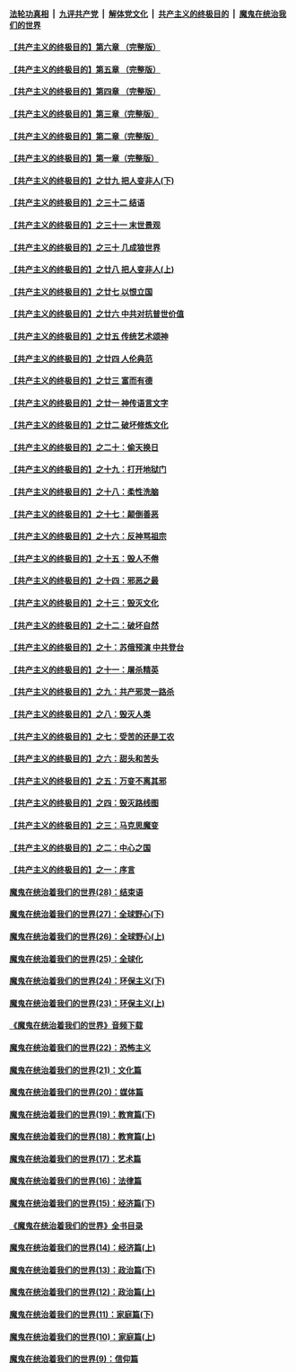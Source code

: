 

####  [法轮功真相](../../../../basic/blob/master/README.md?t=06141131) &nbsp;|&nbsp; [九评共产党](../../../../9ping.md/blob/master/README.md?t=06141131) &nbsp;|&nbsp; [解体党文化](../../../../jtdwh.md/blob/master/README.md?t=06141131)  &nbsp;|&nbsp; [共产主义的终极目的](../../../../gczydzjmd.md/blob/master/README.md?t=06141131) &nbsp;|&nbsp; [魔鬼在统治我们的世界](../../../../mgztzwmdsj.md/blob/master/README.md?t=06141131) 

#### [【共产主义的终极目的】第六章 （完整版）](../pages/nsc422/n11428913.md?t=06141131) 

#### [【共产主义的终极目的】第五章 （完整版）](../pages/nsc422/n11428912.md?t=06141131) 

#### [【共产主义的终极目的】第四章 （完整版）](../pages/nsc422/n11428907.md?t=06141131) 

#### [【共产主义的终极目的】第三章（完整版）](../pages/nsc422/n11428848.md?t=06141131) 

#### [【共产主义的终极目的】第二章（完整版）](../pages/nsc422/n11428831.md?t=06141131) 

#### [【共产主义的终极目的】第一章（完整版）](../pages/nsc422/n11417651.md?t=06141131) 

#### [【共产主义的终极目的】之廿九 把人变非人(下)](../pages/nsc422/n11344140.md?t=06141131) 

#### [【共产主义的终极目的】之三十二 结语](../pages/nsc422/n11360535.md?t=06141131) 

#### [【共产主义的终极目的】之三十一 末世景观](../pages/nsc422/n11351129.md?t=06141131) 

#### [【共产主义的终极目的】之三十 几成狼世界](../pages/nsc422/n11348280.md?t=06141131) 

#### [【共产主义的终极目的】之廿八 把人变非人(上)](../pages/nsc422/n11340492.md?t=06141131) 

#### [【共产主义的终极目的】之廿七 以恨立国](../pages/nsc422/n11336944.md?t=06141131) 

#### [【共产主义的终极目的】之廿六 中共对抗普世价值](../pages/nsc422/n11324785.md?t=06141131) 

#### [【共产主义的终极目的】之廿五 传统艺术颂神](../pages/nsc422/n11296396.md?t=06141131) 

#### [【共产主义的终极目的】之廿四 人伦典范](../pages/nsc422/n11296397.md?t=06141131) 

#### [【共产主义的终极目的】之廿三 富而有德](../pages/nsc422/n11283598.md?t=06141131) 

#### [【共产主义的终极目的】之廿一 神传语言文字](../pages/nsc422/n11263265.md?t=06141131) 

#### [【共产主义的终极目的】之廿二 破坏修炼文化](../pages/nsc422/n11245728.md?t=06141131) 

#### [【共产主义的终极目的】之二十：偷天换日](../pages/nsc422/n11238846.md?t=06141131) 

#### [【共产主义的终极目的】之十九：打开地狱门](../pages/nsc422/n11206376.md?t=06141131) 

#### [【共产主义的终极目的】之十八：柔性洗脑](../pages/nsc422/n11199994.md?t=06141131) 

#### [【共产主义的终极目的】之十七：颠倒善恶](../pages/nsc422/n11179782.md?t=06141131) 

#### [【共产主义的终极目的】之十六：反神骂祖宗](../pages/nsc422/n11166798.md?t=06141131) 

#### [【共产主义的终极目的】之十五：毁人不倦](../pages/nsc422/n11166792.md?t=06141131) 

#### [【共产主义的终极目的】之十四：邪恶之最](../pages/nsc422/n11150249.md?t=06141131) 

#### [【共产主义的终极目的】之十三：毁灭文化](../pages/nsc422/n11135227.md?t=06141131) 

#### [【共产主义的终极目的】之十二：破坏自然](../pages/nsc422/n11135214.md?t=06141131) 

#### [【共产主义的终极目的】之十：苏俄预演 中共登台](../pages/nsc422/n11118424.md?t=06141131) 

#### [【共产主义的终极目的】之十一：屠杀精英](../pages/nsc422/n11118442.md?t=06141131) 

#### [【共产主义的终极目的】之九：共产邪灵一路杀](../pages/nsc422/n11114139.md?t=06141131) 

#### [【共产主义的终极目的】之八：毁灭人类](../pages/nsc422/n11108503.md?t=06141131) 

#### [【共产主义的终极目的】之七：受苦的还是工农](../pages/nsc422/n11101809.md?t=06141131) 

#### [【共产主义的终极目的】之六：甜头和苦头](../pages/nsc422/n11096971.md?t=06141131) 

#### [【共产主义的终极目的】之五：万变不离其邪](../pages/nsc422/n11091285.md?t=06141131) 

#### [【共产主义的终极目的】之四：毁灭路线图](../pages/nsc422/n11086284.md?t=06141131) 

#### [【共产主义的终极目的】之三：马克思魔变](../pages/nsc422/n11061941.md?t=06141131) 

#### [【共产主义的终极目的】之二：中心之国](../pages/nsc422/n11047728.md?t=06141131) 

#### [【共产主义的终极目的】之一：序言](../pages/nsc422/n11086077.md?t=06141131) 

#### [魔鬼在统治着我们的世界(28)：结束语](../pages/nsc422/n10936246.md?t=06141131) 

#### [魔鬼在统治着我们的世界(27)：全球野心(下)](../pages/nsc422/n10928319.md?t=06141131) 

#### [魔鬼在统治着我们的世界(26)：全球野心(上)](../pages/nsc422/n10900318.md?t=06141131) 

#### [魔鬼在统治着我们的世界(25)：全球化](../pages/nsc422/n10788205.md?t=06141131) 

#### [魔鬼在统治着我们的世界(24)：环保主义(下)](../pages/nsc422/n10695307.md?t=06141131) 

#### [魔鬼在统治着我们的世界(23)：环保主义(上)](../pages/nsc422/n10688613.md?t=06141131) 

#### [《魔鬼在统治着我们的世界》音频下载](../pages/nsc422/n10635553.md?t=06141131) 

#### [魔鬼在统治着我们的世界(22)：恐怖主义](../pages/nsc422/n10614727.md?t=06141131) 

#### [魔鬼在统治着我们的世界(21)：文化篇](../pages/nsc422/n10597706.md?t=06141131) 

#### [魔鬼在统治着我们的世界(20)：媒体篇](../pages/nsc422/n10586579.md?t=06141131) 

#### [魔鬼在统治着我们的世界(19)：教育篇(下)](../pages/nsc422/n10564808.md?t=06141131) 

#### [魔鬼在统治着我们的世界(18)：教育篇(上)](../pages/nsc422/n10526970.md?t=06141131) 

#### [魔鬼在统治着我们的世界(17)：艺术篇](../pages/nsc422/n10499093.md?t=06141131) 

#### [魔鬼在统治着我们的世界(16)：法律篇](../pages/nsc422/n10485969.md?t=06141131) 

#### [魔鬼在统治着我们的世界(15)：经济篇(下)](../pages/nsc422/n10469975.md?t=06141131) 

#### [《魔鬼在统治着我们的世界》全书目录](../pages/nsc422/n10464261.md?t=06141131) 

#### [魔鬼在统治着我们的世界(14)：经济篇(上)](../pages/nsc422/n10457370.md?t=06141131) 

#### [魔鬼在统治着我们的世界(13)：政治篇(下)](../pages/nsc422/n10448270.md?t=06141131) 

#### [魔鬼在统治着我们的世界(12)：政治篇(上)](../pages/nsc422/n10444576.md?t=06141131) 

#### [魔鬼在统治着我们的世界(11)：家庭篇(下)](../pages/nsc422/n10440961.md?t=06141131) 

#### [魔鬼在统治着我们的世界(10)：家庭篇(上)](../pages/nsc422/n10435448.md?t=06141131) 

#### [魔鬼在统治着我们的世界(9)：信仰篇](../pages/nsc422/n10432159.md?t=06141131) 

